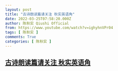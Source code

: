 ```yaml
---
layout: post
title: "古诗朗读篇请关注 秋实英语角"
date: 2022-03-25T07:58:20.000Z
author: 陈秋实 Qiushi Official
from: https://www.youtube.com/watch?v=ighyhnVPr04
tags: [ 陈秋实 ]
comments: True
categories: [ 陈秋实 ]
---
```

<!--1648195100000-->
[古诗朗读篇请关注 秋实英语角](https://www.youtube.com/watch?v=ighyhnVPr04)
------

<div>

</div>
